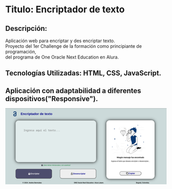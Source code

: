 # Titulo: Encriptador  de texto

## Descripción: 
Aplicación web para encriptar y des encriptar texto.  
Proyecto del 1er Challenge de la formación como principiante de programación,  
del programa de One Oracle Next Education en Alura.

## Tecnologías Utilizadas: HTML, CSS, JavaScript.

## Aplicación con adaptabilidad a diferentes dispositivos("Responsive").

![](./images/imagenMuestra.png)


